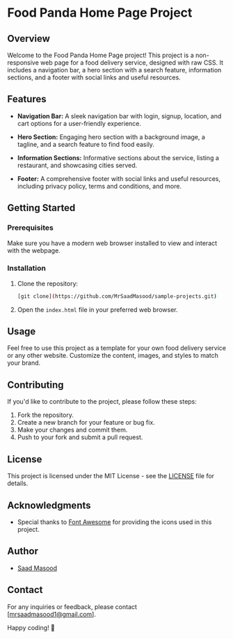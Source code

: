 # Food Panda Home Page Project

## Overview

Welcome to the Food Panda Home Page project! This project is a non-responsive web page for a food delivery service, designed with raw CSS. It includes a navigation bar, a hero section with a search feature, information sections, and a footer with social links and useful resources.

## Features

- **Navigation Bar:** A sleek navigation bar with login, signup, location, and cart options for a user-friendly experience.

- **Hero Section:** Engaging hero section with a background image, a tagline, and a search feature to find food easily.

- **Information Sections:** Informative sections about the service, listing a restaurant, and showcasing cities served.

- **Footer:** A comprehensive footer with social links and useful resources, including privacy policy, terms and conditions, and more.

## Getting Started

### Prerequisites

Make sure you have a modern web browser installed to view and interact with the webpage.

### Installation

1. Clone the repository:

   ```bash
   [git clone](https://github.com/MrSaadMasood/sample-projects.git)
   ```

2. Open the `index.html` file in your preferred web browser.

## Usage

Feel free to use this project as a template for your own food delivery service or any other website. Customize the content, images, and styles to match your brand.

## Contributing

If you'd like to contribute to the project, please follow these steps:

1. Fork the repository.
2. Create a new branch for your feature or bug fix.
3. Make your changes and commit them.
4. Push to your fork and submit a pull request.

## License

This project is licensed under the MIT License - see the [LICENSE](LICENSE) file for details.

## Acknowledgments

- Special thanks to [Font Awesome](https://fontawesome.com/) for providing the icons used in this project.

## Author

- [Saad Masood](https://www.linkedin.com/in/saad-masood-8b100125b/)

## Contact

For any inquiries or feedback, please contact [mrsaadmasood1@gmail.com].

Happy coding! 🚀
